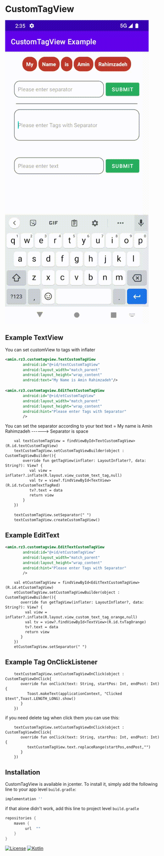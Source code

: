# CustomTagView

![](sample/sample.gif)

## Example TextView

You can set customView to tags with inflater

```xml
<amin.rz3.customtagview.TextCustomTagView
        android:id="@+id/textCustomTagView"
        android:layout_width="match_parent"
        android:layout_height="wrap_content"
        android:text="My Name is Amin Rahimzadeh"/>

<amin.rz3.customtagview.EditTextCustomTagView
        android:id="@+id/etCustomTagView"
        android:layout_width="match_parent"
        android:layout_height="wrap_content"
        android:hint="Please enter Tags with Separator"
        />
```

You can set the separator according to your text
text = My name is Amin Rahimzadeh ------> Separator is space
```Code
    val textCustomTagView = findViewById<TextCustomTagView>(R.id.textCustomTagView)
	textCustomTagView.setCustomTagViewBuilder(object : CustomTagViewBuilder(){
        override fun getTagView(inflater: LayoutInflater?, data: String?): View? {
           val view = inflater?.inflate(R.layout.view_custom_text_tag,null)
           val tv = view?.findViewById<TextView>(R.id.tvCustomTextTagRed)
           tv?.text = data
           return view
        }
    })

    textCustomTagView.setSeparator(" ")
    textCustomTagView.createCustomTagView()
```

## Example EditText

```xml
<amin.rz3.customtagview.EditTextCustomTagView
        android:id="@+id/etCustomTagView"
        android:layout_width="match_parent"
        android:layout_height="wrap_content"
        android:hint="Please enter Tags with Separator"
        />
```

```Code
    val etCustomTagView = findViewById<EditTextCustomTagView>(R.id.etCustomTagView)
	etCustomTagView.setCustomTagViewBuilder(object : CustomTagViewBuilder(){
       override fun getTagView(inflater: LayoutInflater?, data: String?): View? {
         val view = inflater?.inflate(R.layout.view_custom_text_tag_orange,null)
         val tv = view?.findViewById<TextView>(R.id.tvTagOrange)
         tv?.text = data
         return view
       }
    })
    etCustomTagView.setSeparator(" ")
```

## Example Tag OnClickListener
```Code
    textCustomTagView.setCustomTagViewOnClick(object : CustomTagViewOnClick{
       override fun onClick(text: String, startPos: Int, endPost: Int) {
          Toast.makeText(applicationContext, "Clicked $text",Toast.LENGTH_LONG).show()
       }
    })
```

if you need delete tag when click them you can use this:
```Code
    textCustomTagView.setCustomTagViewOnClick(object : CustomTagViewOnClick{
       override fun onClick(text: String, startPos: Int, endPost: Int) {
          textCustomTagView.text.replaceRange(startPos,endPost,"")
       }
    })
```

## Installation

CustomTagView is available in jcenter. To install
it, simply add the following line to your app level `build.gradle`:

```groovy
implementation ''
```

if that alone didn't work, add this line to project level `build.gradle`

```groovy
repositories {
    maven {
         url  ""
    }
}
```

[![License](https://img.shields.io/badge/license-MIT-lightgrey.svg)]()
[![Kotlin](https://img.shields.io/badge/Kotlin-1.5.31-f9890b)](https://kotlinlang.org/)
